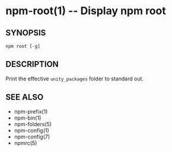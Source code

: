 npm-root(1) -- Display npm root
===============================

## SYNOPSIS

    npm root [-g]

## DESCRIPTION

Print the effective `unity_packages` folder to standard out.

## SEE ALSO

* npm-prefix(1)
* npm-bin(1)
* npm-folders(5)
* npm-config(1)
* npm-config(7)
* npmrc(5)
